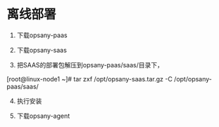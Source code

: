 # 离线部署


1. 下载opsany-paas

2. 下载opsany-saas

3. 把SAAS的部署包解压到opsany-paas/saas/目录下，

[root@linux-node1 ~]# tar zxf /opt/opsany-saas.tar.gz -C /opt/opsany-paas/saas/

4. 执行安装



5. 下载opsany-agent


